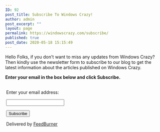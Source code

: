 ```yaml
---
ID: 92
post_title: Subscribe To Windows Crazy!
author: admin
post_excerpt: ""
layout: page
permalink: https://windowscrazy.com/subscribe/
published: true
post_date: 2020-05-18 15:15:49
---
```

Hello Folks, if you don't want to miss any updates from Windows Crazy? Then kindly use the newsletter form to subscribe to our blog to get the latest information about the articles published on Windows Crazy.

<strong>Enter your email in the box below and click Subscribe.</strong>

<form style="padding:3px;" action="https://feedburner.google.com/fb/a/mailverify" method="post" target="popupwindow" onsubmit="window.open('https://feedburner.google.com/fb/a/mailverify?uri=windowscrazy/feed', 'popupwindow', 'scrollbars=yes,width=550,height=520');return true"><p>Enter your email address:</p><p><input type="text"  name="email"/></p><input type="hidden" value="windowscrazy/feed" name="uri"/><input type="hidden" name="loc" value="en_US"/><input type="submit" value="Subscribe" /><p>Delivered by <a href="https://feedburner.google.com" rel="nofollow noopener noreferrer" target="_blank">FeedBurner</a></p></form>